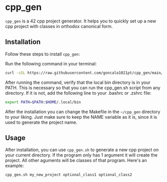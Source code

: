 # cpp_gen

`cpp_gen` is a 42 cpp project generator. It helps you to quickly set up a new cpp project with classes in orthodox canonical form.

## Installation

Follow these steps to install `cpp_gen`:

Run the following command in your terminal:
```bash
curl -sSL https://raw.githubusercontent.com/goncalo1021pt/cpp_gen/main/install.sh | bash
```
After running the command, verify that the local bin directory is in your PATH. This is necessary so that you can run the cpp_gen.sh script from any directory. If it is not, add the following line to your .bashrc or .zshrc file:
```bash
export PATH=$PATH:$HOME/.local/bin
```
After the installation you can change the Makefile in the `~/cpp_gen` directory to your liking.
Just make sure to keep the NAME variable as it is, since it is used to generate the project name.

## Usage

After installation, you can use `cpp_gen.sh` to generate a new cpp project on your current directory. 
If the program only has 1 argument it will create the project. All other aguments will be classes of that program.
Here's an example:

```bash
cpp_gen.sh my_new_project optional_class1 optional_class2
```
